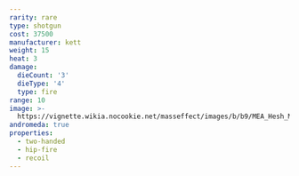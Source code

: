 ```yaml
---
rarity: rare
type: shotgun
cost: 37500
manufacturer: kett
weight: 15
heat: 3
damage:
  dieCount: '3'
  dieType: '4'
  type: fire
range: 10
image: >-
  https://vignette.wikia.nocookie.net/masseffect/images/b/b9/MEA_Hesh_MP.png/revision/latest?cb=20180607231426
andromeda: true
properties:
  - two-handed
  - hip-fire
  - recoil
---
```

